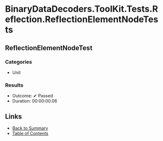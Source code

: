 # BinaryDataDecoders.ToolKit.Tests.Reflection.ReflectionElementNodeTests

## ReflectionElementNodeTest

### Categories

* Unit

### Results

* Outcome: ✔ Passed
* Duration: 00:00:00.06

## Links

* [Back to Summary](../Summary.md)
* [Table of Contents](../../TOC.md)
